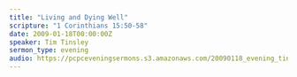 ```yaml
---
title: "Living and Dying Well"
scripture: "1 Corinthians 15:50-58"
date: 2009-01-18T00:00:00Z
speaker: Tim Tinsley
sermon_type: evening
audio: https://pcpceveningsermons.s3.amazonaws.com/20090118_evening_tinsley.mp3 
---
```




